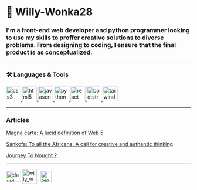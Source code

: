 <h1 align="left">🎩 Willy-Wonka28</h1>
<h3 align="left">I'm a front-end web developer and python programmer looking to use my skills to proffer creative solutions to diverse problems. From designing to coding, I ensure that the final product is as conceptualized.</h3>
<hr>
<h3 align="left">🛠️ Languages & Tools</h3>
<p align="left"> 
  <a href="https://www.w3schools.com/css/" target="_blank" rel="noreferrer">
  <img src="https://img.icons8.com/color/48/000000/css3.png" alt="css3" height="40" />
</a>
<a href="https://www.w3.org/html/" target="_blank" rel="noreferrer">
  <img src="https://img.icons8.com/color/48/000000/html-5--v1.png" alt="html5" height="40" />
</a>
<a href="https://developer.mozilla.org/en-US/docs/Web/JavaScript" target="_blank" rel="noreferrer">
  <img src="https://img.icons8.com/color/48/000000/javascript--v1.png" alt="javascript" height="40" />
</a>
<a href="https://www.python.org" target="_blank" rel="noreferrer">
  <img src="https://img.icons8.com/color/48/000000/python--v1.png" alt="python" height="40" />
</a>
<a href="https://reactjs.org/" target="_blank" rel="noreferrer">
  <img src="https://img.icons8.com/plasticine/100/000000/react.png" alt="react" height="40" />
</a>
<a href="https://getbootstrap.com" target="_blank" rel="noreferrer">
  <img src="https://img.icons8.com/?size=100&id=PndQWK6M1Hjo&format=png&color=000000" alt="bootstrap" height="40" />
</a>
  <a href="https://tailwindcss.com/" target="_blank" rel="noreferrer">
  <img src="https://img.icons8.com/?size=100&id=CIAZz2CYc6Kc&format=png&color=000000" alt="tailwind" height="40" />
</a>
</p>
<hr>
<h3 align="left">Articles</h3>
<div align="left"> 
 <a href="https://willywonka28.hashnode.dev/magna-carta-a-lucid-definition-of-web-5"><p>Magna carta: A lucid definition of Web 5</p></a>
  <a href="https://willywonka28.hashnode.dev/sankofa-to-all-the-africans"><p>Sankofa: To all the Africans. A call for creative and authentic thinking</p></a>
  <a href="https://willywonka28.hashnode.dev/journey-to-nought"><p>Journey To Nought ?</p></a>
</div>
<hr>
<p align="left">
<a href="https://linkedin.com/in/david-adole-887057304" target="_blank"><img align="center" src="https://raw.githubusercontent.com/rahuldkjain/github-profile-readme-generator/master/src/images/icons/Social/linked-in-alt.svg" alt="david adole" height="30" width="40" /></a>
<a href="https://x.com/willy_wonka_28" target="_blank"><img align="center" src="https://img.icons8.com/?size=100&id=phOKFKYpe00C&format=png&color=000000" alt="willy_wonkak_28" height="40" width="40" /></a>
<a><img src="https://img.icons8.com/?size=100&id=37375&format=png&color=000000" height="2" width="2"></a>
<a href="https://hashnode.com/@enenche" target="_blank"><img align="center" src="https://img.icons8.com/?size=100&id=HnB8zGOh5xgd&format=png&color=000000" alt="@enenche" height="30" width="30" /></a>
</p>
